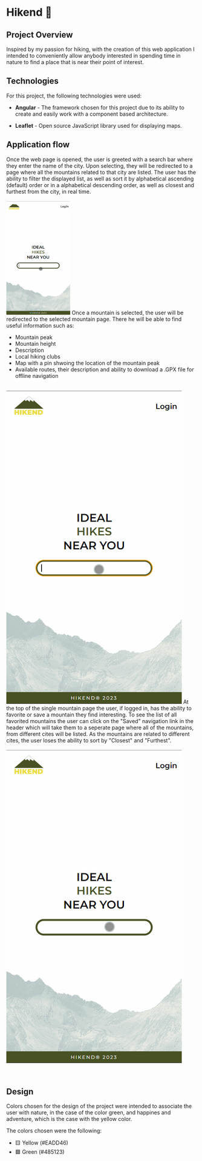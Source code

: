 <h1>Hikend 🌄</h1>


<h2>Project Overview</h2>
<p> 
Inspired by my passion for hiking, with the creation of this web application I intended to conveniently allow anybody interested in spending time in nature to find a place that is near their point of interest. 
<br />
<h2>Technologies</h2>
<p>For this project, the following technologies were used:</p>
<ul>
    <li><p><span style="font-weight: bold">Angular</span> - The framework chosen for this project due to its ability to create and easily work with a component based architecture.</p></li>

   <li><p><span style="font-weight: bold">Leaflet</span> - Open source JavaScript library used for displaying maps.</p></li>
</ul>
<h2>Application flow</h2>
Once the web page is opened, the user is greeted with a search bar where they enter the name of the city. Upon selecting, they will be redirected to a page where all the mountains related to that city are listed. The user has the ability to filter the displayed list, as well as sort it by alphabetical ascending (default) order or in a alphabetical descending order, as well as closest and furthest from the city, in real time.
<br />
<br />
<img style="height: 300px;" src="./src/assets/1.gif">
Once a mountain is selected, the user will be redirected to the selected mountain page. There he will be able to find useful information such as:
  <ul>
    <li>Mountain peak</li>
    <li>Mountain height</li>
    <li>Description</li>
    <li>Local hiking clubs</li>
    <li>Map with a pin shwoing the location of the mountain peak</li>
    <li>Available routes, their description and ability to download a .GPX file for offline navigation</li>
  </ul>
<br />
<img src="./src/assets/2.gif">
At the top of the single mountain page the user, if logged in, has the ability to favorite or save a mountain they find interesting. To see the list of all favorited mountains the user can click on the "Saved" navigation link in the header which will take them to a seperate page where all of the mountains, from different cites will be listed. As the mountains are related to different cites, the user loses the ability to sort by "Closest" and "Furthest".
<br/>
<br/>
<img src="./src/assets/3.gif">
</p>
</p>
<br/>
<h2>Design</h2>
<p>Colors chosen for the design of the project were intended to associate the user with nature, in the case of the color green, and happines and adventure, which is the case with the yellow color.</p>
<p>The colors chosen were the following:</p>
<ul>
    <li>🟨 Yellow (#EADD46)</li>
    <li>🟩 Green (#485123)</li>
</ul>
